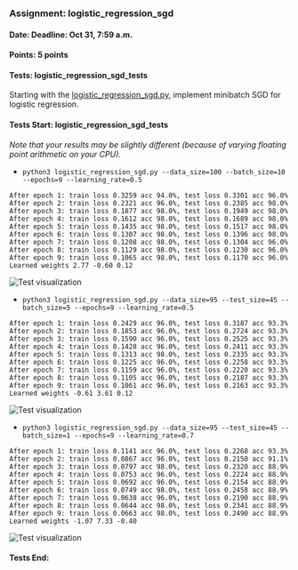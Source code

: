 ### Assignment: logistic_regression_sgd
#### Date: Deadline: Oct 31, 7:59 a.m.
#### Points: 5 points
#### Tests: logistic_regression_sgd_tests

Starting with the [logistic_regression_sgd.py](https://github.com/ufal/npfl129/tree/master/labs/03/logistic_regression_sgd.py),
implement minibatch SGD for logistic regression.

#### Tests Start: logistic_regression_sgd_tests
_Note that your results may be slightly different (because of varying floating point arithmetic on your CPU)._
- `python3 logistic_regression_sgd.py --data_size=100 --batch_size=10 --epochs=9 --learning_rate=0.5`
```
After epoch 1: train loss 0.3259 acc 94.0%, test loss 0.3301 acc 96.0%
After epoch 2: train loss 0.2321 acc 96.0%, test loss 0.2385 acc 98.0%
After epoch 3: train loss 0.1877 acc 98.0%, test loss 0.1949 acc 98.0%
After epoch 4: train loss 0.1612 acc 98.0%, test loss 0.1689 acc 98.0%
After epoch 5: train loss 0.1435 acc 98.0%, test loss 0.1517 acc 98.0%
After epoch 6: train loss 0.1307 acc 98.0%, test loss 0.1396 acc 98.0%
After epoch 7: train loss 0.1208 acc 98.0%, test loss 0.1304 acc 96.0%
After epoch 8: train loss 0.1129 acc 98.0%, test loss 0.1230 acc 96.0%
After epoch 9: train loss 0.1065 acc 98.0%, test loss 0.1170 acc 96.0%
Learned weights 2.77 -0.60 0.12
```
![Test visualization](//ufal.mff.cuni.cz/~straka/courses/npfl129/2223/tasks/figures/logistic_regression_sgd_1.svgz)
- `python3 logistic_regression_sgd.py --data_size=95 --test_size=45 --batch_size=5 --epochs=9 --learning_rate=0.5`
```
After epoch 1: train loss 0.2429 acc 96.0%, test loss 0.3187 acc 93.3%
After epoch 2: train loss 0.1853 acc 96.0%, test loss 0.2724 acc 93.3%
After epoch 3: train loss 0.1590 acc 96.0%, test loss 0.2525 acc 93.3%
After epoch 4: train loss 0.1428 acc 96.0%, test loss 0.2411 acc 93.3%
After epoch 5: train loss 0.1313 acc 98.0%, test loss 0.2335 acc 93.3%
After epoch 6: train loss 0.1225 acc 96.0%, test loss 0.2258 acc 93.3%
After epoch 7: train loss 0.1159 acc 96.0%, test loss 0.2220 acc 93.3%
After epoch 8: train loss 0.1105 acc 96.0%, test loss 0.2187 acc 93.3%
After epoch 9: train loss 0.1061 acc 96.0%, test loss 0.2163 acc 93.3%
Learned weights -0.61 3.61 0.12
```
![Test visualization](//ufal.mff.cuni.cz/~straka/courses/npfl129/2223/tasks/figures/logistic_regression_sgd_2.svgz)
- `python3 logistic_regression_sgd.py --data_size=95 --test_size=45 --batch_size=1 --epochs=9 --learning_rate=0.7`
```
After epoch 1: train loss 0.1141 acc 96.0%, test loss 0.2268 acc 93.3%
After epoch 2: train loss 0.0867 acc 96.0%, test loss 0.2150 acc 91.1%
After epoch 3: train loss 0.0797 acc 98.0%, test loss 0.2320 acc 88.9%
After epoch 4: train loss 0.0753 acc 96.0%, test loss 0.2224 acc 88.9%
After epoch 5: train loss 0.0692 acc 96.0%, test loss 0.2154 acc 88.9%
After epoch 6: train loss 0.0749 acc 98.0%, test loss 0.2458 acc 88.9%
After epoch 7: train loss 0.0638 acc 96.0%, test loss 0.2190 acc 88.9%
After epoch 8: train loss 0.0644 acc 98.0%, test loss 0.2341 acc 88.9%
After epoch 9: train loss 0.0663 acc 98.0%, test loss 0.2490 acc 88.9%
Learned weights -1.07 7.33 -0.40
```
![Test visualization](//ufal.mff.cuni.cz/~straka/courses/npfl129/2223/tasks/figures/logistic_regression_sgd_3.svgz)
#### Tests End:
